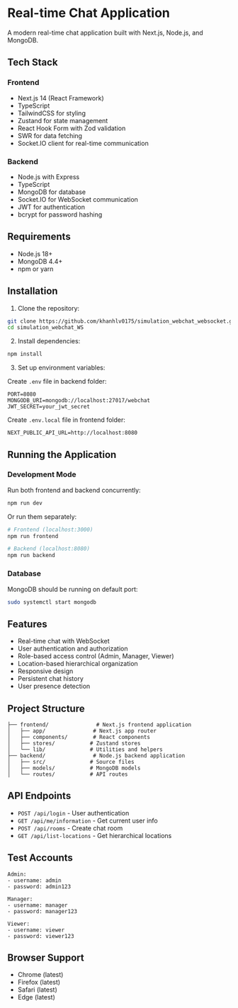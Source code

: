 # Real-time Chat Application

A modern real-time chat application built with Next.js, Node.js, and MongoDB.

## Tech Stack

### Frontend

- Next.js 14 (React Framework)
- TypeScript
- TailwindCSS for styling
- Zustand for state management
- React Hook Form with Zod validation
- SWR for data fetching
- Socket.IO client for real-time communication

### Backend

- Node.js with Express
- TypeScript
- MongoDB for database
- Socket.IO for WebSocket communication
- JWT for authentication
- bcrypt for password hashing

## Requirements

- Node.js 18+
- MongoDB 4.4+
- npm or yarn

## Installation

1. Clone the repository:

```bash
git clone https://github.com/khanhlv0175/simulation_webchat_websocket.git
cd simulation_webchat_WS
```

2. Install dependencies:

```bash
npm install
```

3. Set up environment variables:

Create `.env` file in backend folder:

```env
PORT=8080
MONGODB_URI=mongodb://localhost:27017/webchat
JWT_SECRET=your_jwt_secret
```

Create `.env.local` file in frontend folder:

```env
NEXT_PUBLIC_API_URL=http://localhost:8080
```

## Running the Application

### Development Mode

Run both frontend and backend concurrently:

```bash
npm run dev
```

Or run them separately:

```bash
# Frontend (localhost:3000)
npm run frontend

# Backend (localhost:8080)
npm run backend
```

### Database

MongoDB should be running on default port:

```bash
sudo systemctl start mongodb
```

## Features

- Real-time chat with WebSocket
- User authentication and authorization
- Role-based access control (Admin, Manager, Viewer)
- Location-based hierarchical organization
- Responsive design
- Persistent chat history
- User presence detection

## Project Structure

```
├── frontend/               # Next.js frontend application
│   ├── app/               # Next.js app router
│   ├── components/        # React components
│   ├── stores/           # Zustand stores
│   └── lib/              # Utilities and helpers
├── backend/               # Node.js backend application
│   ├── src/              # Source files
│   ├── models/           # MongoDB models
│   └── routes/           # API routes
```

## API Endpoints

- `POST /api/login` - User authentication
- `GET /api/me/information` - Get current user info
- `POST /api/rooms` - Create chat room
- `GET /api/list-locations` - Get hierarchical locations

## Test Accounts

```
Admin:
- username: admin
- password: admin123

Manager:
- username: manager
- password: manager123

Viewer:
- username: viewer
- password: viewer123
```

## Browser Support

- Chrome (latest)
- Firefox (latest)
- Safari (latest)
- Edge (latest)
